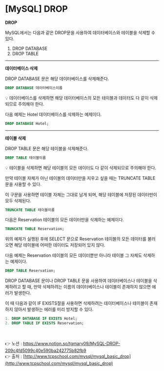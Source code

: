 # [**MySQL] DROP**

**DROP**

MySQL에서는 다음과 같은 DROP문을 사용하여 데이터베이스와 테이블을 삭제할 수 있다.

1. DROP DATABASE
2. DROP TABLE

---

**데이터베이스 삭제**

DROP DATABASE 문은 해당 데이터베이스를 삭제해준다.

```sql
DROP DATABASE 데이터베이스이름
```

<aside>
💡 데이터베이스를 삭제하면 해당 데이터베이스의 모든 테이블과 데이터도 다 같이 삭제되므로 주의해야 한다.

</aside>

다음 예제는 Hotel 데이터베이스를 삭제하는 예제이다.

```sql
DROP DATABASE Hotel;
```

---

**테이블 삭제**

DROP TABLE 문은 해당 테이블을 삭제해준다.

```sql
DROP TABLE 테이블이름
```

<aside>
💡 테이블을 삭제하면 해당 테이블의 모든 데이터도 다 같이 삭제되므로 주의해야 한다.

</aside>

만약 테이블 자체가 아닌 테이블의 데이터만을 지우고 싶을 때는 
TRUNCATE TABLE문을 사용할 수 있다.

이 구문을 사용하면 테이블 자체는 그대로 남게 되며, 
해당 테이블에 저장된 데이터만이 모두 삭제된다.

```sql
TRUNCATE TABLE 테이블이름
```

다음은 Reservation 테이블의 모든 데이터만을 삭제하는 예제이다.

```sql
TRUNCATE TABLE Reservation;
```

위의 예제가 실행된 후에 SELECT 문으로 Reservation 테이블의 모든 데이터를 불러오면 해당 테이블에 어떠한 데이터도 저장되어 있지 않다.

다음 예제는 Reservation 테이블의 모든 데이터뿐만 아니라 테이블 그 자체도 삭제하는 예제이다.

```sql
DROP TABLE Reservation;
```

DROP DATABASE 문이나 DROP TABLE 문을 사용하여 데이터베이스나 테이블을 삭제하려고 할 때, 
만약 삭제하려는 이름의 데이터베이스나 테이블이 존재하지 않으면 에러가 발생한다.

이 때 다음과 같이 IF EXISTS절을 사용하면 삭제하려는 데이터베이스나 테이블이 존재하지 않아서 
발생하는 에러를 미리 방지할 수 있다.

```sql
1. DROP DATABASE IF EXISTS Hotel;
2. DROP TABLE IF EXISTS Reservation;
```

<br><br>
👉 노션 : https://www.notion.so/tgmary09/MySQL-DROP-209c4fd5099c40e590ba242775b82fb9
<br>
👉 출처 : [http://www.tcpschool.com/mysql/mysql_basic_drop](http://www.tcpschool.com/mysql/mysql_basic_drop)
